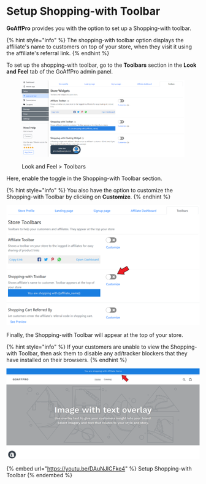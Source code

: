 # Setup Shopping-with Toolbar

**GoAffPro** provides you with the option to set up a Shopping-with toolbar.&#x20;

{% hint style="info" %}
The shopping-with toolbar option displays the affiliate's name to customers on top of your store, when they visit it using the affiliate's referral link.&#x20;
{% endhint %}

To set up the shopping-with toolbar, go to the **Toolbars** section in the **Look and Feel** tab of the GoAffPro admin panel.

<figure><img src="../../../.gitbook/assets/image (3426).png" alt=""><figcaption><p>Look and Feel > Toolbars</p></figcaption></figure>

Here, enable the toggle in the Shopping-with Toolbar section.

{% hint style="info" %}
You also have the option to customize the Shopping-with Toolbar by clicking on **Customize**.
{% endhint %}

![Enable the toggle](<../../../.gitbook/assets/Annotation 2020-02-11 043311 (1).png>)

Finally, the Shopping-with Toolbar will appear at the top of your store.&#x20;

{% hint style="info" %}
If your customers are unable to view the Shopping-with Toolbar, then ask them to disable any ad/tracker blockers that they have installed on their browsers.&#x20;
{% endhint %}

![Shopping-with toolbar](<../../../.gitbook/assets/Annotation 2020-02-11 043908.png>)

{% embed url="https://youtu.be/DAuNJICFke4" %}
Setup Shopping-with Toolbar
{% endembed %}
